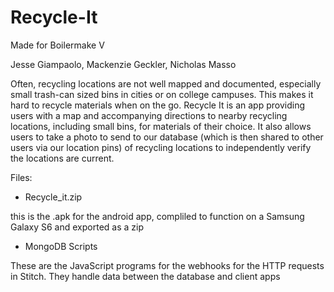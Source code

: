 # Recycle-It

Made for Boilermake V

Jesse Giampaolo, Mackenzie Geckler, Nicholas Masso

Often, recycling locations are not well mapped and documented, especially small trash-can sized bins in cities or on college campuses. This makes it hard to recycle materials when on the go. Recycle It is an app providing users with a map and accompanying directions to nearby recycling locations, including small bins, for materials of their choice. It also allows users to take a photo to send to our database (which is then shared to other users via our location pins) of recycling locations to independently verify the locations are current.

Files:

- Recycle_it.zip 

this is the .apk for the android app, compliled to function on a Samsung Galaxy S6 and exported as a zip

- MongoDB Scripts

These are the JavaScript programs for the webhooks for the HTTP requests in Stitch. They handle data between the database and client apps

